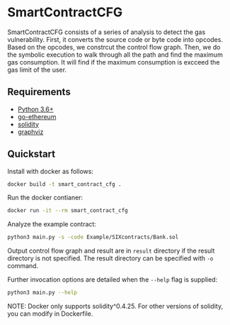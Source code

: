 # SmartContractCFG

SmartContractCFG consists of a series of analysis to detect the gas vulnerability. First, it converts the source code or byte code into opcodes. Based on the opcodes, we constrcut the control flow graph. Then, we do the symbolic execution to walk through all the path and find the maximum gas consumption. It will find if the maximum consumption is excceed the gas limit of the user.

## Requirements

- [Python 3.6+](https://www.python.org/downloads/)
- [go-ethereum](https://github.com/ethereum/go-ethereum)
- [solidity](https://github.com/ethereum/solidity)
- [graphviz](https://www.graphviz.org/)

## Quickstart

Install with docker as follows:

```bash
docker build -t smart_contract_cfg .
```

Run the docker contianer:

```bash
docker run -it --rm smart_contract_cfg
```

Analyze the example contract:

```bash
python3 main.py -s -code Example/SIXcontracts/Bank.sol
```

Output control flow graph and result are in `result` directory if the result directory is not specified. The result directory can be specified with `-o` command.

Further invocation options are detailed when the `--help` flag is supplied:

```bash
python3 main.py --help
```

NOTE: Docker only supports solidity^0.4.25. For other versions of solidity, you can modify in Dockerfile.
